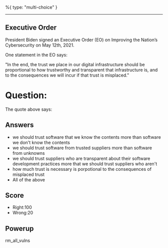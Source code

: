 %{
 type: "multi-choice"
}

---
## Executive Order
President Biden signed an
Executive Order (EO) on Improving the Nation’s Cybersecurity
on May 12th, 2021.

One statement in the EO says:

"In the end, the trust we place in our digital infrastructure should be proportional to how trustworthy and transparent that infrastructure is, and to the consequences we will incur if that trust is misplaced."

# Question:
The quote above says:

## Answers
- we should trust software that we know the contents more than software we don't know the contents
- we should trust software from trusted suppliers more than software from unknowns
- we should trust suppliers who are transparent about their software development practices  more that we should trust suppliers who aren't
- how much trust is necessary is porpotional to the consequences of misplaced trust
- All of the above

## Score
- Right:100
- Wrong:20

## Powerup
rm_all_vulns
